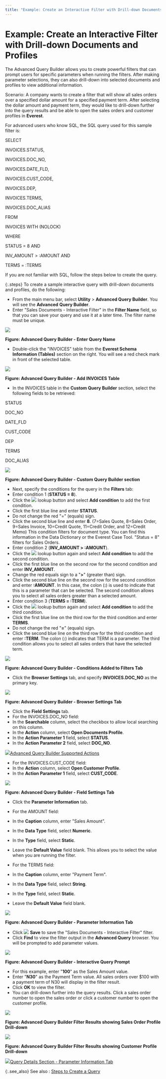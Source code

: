 ```yaml
---
title: "Example: Create an Interactive Filter with Drill-down Documents and Profiles"
---
```


# Example: Create an Interactive Filter with Drill-down Documents and  Profiles


The Advanced Query Builder allows you to create powerful  filters that can prompt users for specific parameters when running the  filters. After making parameter selections, they can also drill-down into  selected documents and profiles to view additional information.


Scenario: A company wants to create a filter that will show  all sales orders over a specified dollar amount for a specified payment  term. After selecting the dollar amount and payment term, they would like  to drill-down further into the query results and be able to open the sales  orders and customer profiles in **Everest**.


For advanced users who know SQL, the SQL query used for this  sample filter is:


SELECT


INVOICES.STATUS,


INVOICES.DOC\_NO,


INVOICES.DATE\_FLD,


INVOICES.CUST\_CODE,


INVOICES.DEP,


INVOICES.TERMS,


INVOICES.DOC\_ALIAS


FROM


INVOICES  WITH (NOLOCK)


WHERE


STATUS  = 8 AND


INV\_AMOUNT  > :AMOUNT AND


TERMS  = :TERMS


If you are not familiar with SQL, follow the steps below  to create the query.


{:.steps}
To create a sample interactive query with  drill-down documents and profiles, do the following:

- From the main menu  bar, select **Utility** > **Advanced Query Builder**. You will see  the **Advanced** **Query 
 Builder**.
- Enter "Sales  Documents - Interactive Filter" in the **Filter 
 Name** field, so that you can save your query and use it at a later  time. The filter name must be unique.



![]({{site.utl_baseurl}}/img/interactive_filter_step1_ut.gif)


**Figure: Advanced Query Builder - Enter Query  Name**

- Double-click the  "INVOICES" table from the **Everest 
 Schema Information (Tables)** section on the right. You will see  a red check mark in front of the selected table.



![]({{site.utl_baseurl}}/img/interactive_filter_step2_ut.gif)


**Figure: Advanced Query Builder - Add INVOICES  Table**

- In the INVOICES  table in the **Custom Query Builder**  section, select the following fields to be retrieved:



STATUS


DOC\_NO


DATE\_FLD


CUST\_CODE


DEP


TERMS


DOC\_ALIAS


![]({{site.utl_baseurl}}/img/interactive_filter_step3_ut.gif)


**Figure: Advanced Query Builder - Custom Query  Builder section**

- Next, specify the  conditions for the query in the **Filters**  tab:
- Enter condition  1 (**STATUS = 8**).
- Click the ![]({{site.utl_baseurl}}/img/aqb_lookup_button_ut.gif) lookup button and select **Add 
 condition** to add the first condition.
- Click the first blue  line and enter **STATUS**.
- Do not change the  red "=" (equals) sign.
- Click the second  blue line and enter **8**. (7=Sales  Quote, 8=Sales Order, 9=Sales Invoice, 10=Credit Quote, 11=Credit Order,  and 12=Credit Memo) This condition filters for document type. You can  find this information in the Data Dictionary or the Everest Case Tool.  "Status = 8" filters for Sales Orders.
- Enter condition  2 (**INV_AMOUNT &gt; :AMOUNT**).
- Click the ![]({{site.utl_baseurl}}/img/aqb_lookup_button_ut.gif) lookup button again and select **Add 
 condition** to add the second condition.
- Click the first blue  line on the second row for the second condition and enter **INV_AMOUNT**.
- Change the red equals  sign to a "**&gt;**" (greater  than) sign.
- Click the second  blue line on the second row for the second condition and enter **:AMOUNT**.  In this case, the colon (**:**) is  used to indicate that this is a parameter that can be selected. The second  condition allows you to select all sales orders greater than a selected  amount.
- Enter condition  3 (**TERMS = :TERM**).
- Click the ![]({{site.utl_baseurl}}/img/aqb_lookup_button_ut.gif) lookup button again and select **Add 
 condition** to add the third condition.
- Click the first blue  line on the third row for the third condition and enter **TERMS**.
- Do not change the  red "**=**" (equals) sign.
- Click the second  blue line on the third row for the third condition and enter **:TERM**.  The colon (**:**) indicates that TERM  is a parameter. The third condition allows you to select all sales orders  that have the selected term.



![]({{site.utl_baseurl}}/img/interactive_filter_step5a.gif)


**Figure: Advanced Query Builder - Conditions Added  to Filters Tab**

- Click the **Browser Settings** tab, and specify **INVOICES.DOC_NO** as the primary key.



![]({{site.utl_baseurl}}/img/interactive_filter_step6_ut.gif)


**Figure: Advanced Query Builder - Browser Settings  Tab**

- Click the **Field Settings** tab.
- For the INVOICES.DOC\_NO  field:
- In the **Searchable**  column, select the checkbox to allow local searching on this column.
- In the **Action**  column, select **Open Documents Profile**.
- In the **Action 
 Parameter 1** field, select **STATUS**.
- In the **Action 
 Parameter 2** field, select **DOC_NO**.



![]({{site.utl_baseurl}}/img/lens.gif)[Advanced  Query Builder Supported Actions]({{site.utl_baseurl}}/other-utilities/the-advanced-query-builder/advanced_query_builder_supported_actions_ut.html)

- For the INVOICES.CUST\_CODE  field:
- In the **Action**  column, select **Open Customer Profile**.
- In the **Action 
 Parameter 1** field, select **CUST_CODE**.



![]({{site.utl_baseurl}}/img/interactive_filter_step7_ut.gif)


**Figure: Advanced Query Builder - Field Settings  Tab**

- Click the **Parameter Information** tab.
- For the AMOUNT  field:
- In the **Caption**  column, enter "Sales Amount".
- In the **Data 
 Type** field, select **Numeric**.
- In the **Type**  field, select **Static**.
- Leave the **Default 
 Value** field blank. This allows you to select the value when you  are running the filter.


- For the TERMS field:
- In the **Caption**  column, enter "Payment Term".
- In the **Data 
 Type** field, select **String**.
- In the **Type**  field, select **Static**.
- Leave the **Default 
 Value** field blank.



![]({{site.utl_baseurl}}/img/interactive_filter_step8_ut.gif)


**Figure: Advanced Query Builder - Parameter Information  Tab**

- Click ![]({{site.utl_baseurl}}/img/aqb_save_button_ut.gif) **Save** to save the  "Sales Documents - Interactive Filter" filter.
- Click **Find**  to view the filter output in the **Advanced 
 Query** browser. You will be prompted to add parameter values.



![]({{site.utl_baseurl}}/img/interactive_filter_step9_ut.gif)


**Figure: Advanced Query Builder - Interactive  Query Prompt**

- For this example,  enter "**100**" as the Sales  Amount value.
- Enter "**N30**" as the Payment Term value.  All sales orders over $100 with a payment term of N30 will display in  the filter result.
- Click **OK**  to view the filter.
- You can drill-down  further into the query results. Click a sales order number to open the  sales order or click a customer number to open the customer profile.



![]({{site.utl_baseurl}}/img/interactive_filter_step10_ut.gif)


**Figure: Advanced Query Builder Filter Results  showing Sales Order Profile Drill-down**


![]({{site.utl_baseurl}}/img/interactive_filter_step11_ut.gif)


**Figure: Advanced Query Builder Filter Results  showing Customer Profile Drill-down**


![]({{site.utl_baseurl}}/img/lens.gif)[Query  Details Section - Parameter Information Tab]({{site.utl_baseurl}}/misc/query_details_section_parameter_information_tab_ut.html)


{:.see_also}
See also
: [Steps to Create  a Query]({{site.utl_baseurl}}/other-utilities/the-advanced-query-builder/steps_to_create_a_query.html)
